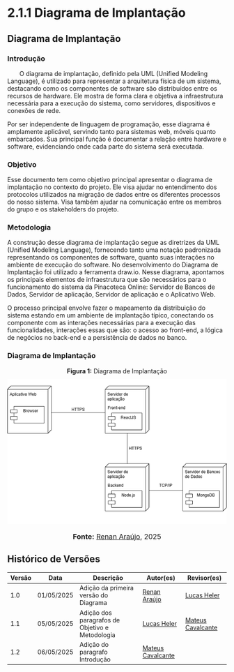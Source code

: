 # 2.1.1 Diagrama de Implantação

## Diagrama de Implantação
### Introdução
  O diagrama de implantação, definido pela UML (Unified Modeling Language), é utilizado para representar a arquitetura física de um sistema, destacando como os componentes de software são distribuídos entre os recursos de hardware. Ele mostra de forma clara e objetiva a infraestrutura necessária para a execução do sistema, como servidores, dispositivos e conexões de rede.

Por ser independente de linguagem de programação, esse diagrama é amplamente aplicável, servindo tanto para sistemas web, móveis quanto embarcados. Sua principal função é documentar a relação entre hardware e software, evidenciando onde cada parte do sistema será executada.

### Objetivo

Esse documento tem como objetivo principal apresentar o diagrama de implantação no contexto do projeto. Ele visa ajudar no entendimento dos protocolos utilizados na migração de dados entre os diferentes processos do nosso sistema. Visa também ajudar na comunicação entre os membros do grupo e os stakeholders do projeto.

### Metodologia

A construção desse diagrama de implantação segue as diretrizes da UML (Unified Modeling Language), fornecendo tanto uma notação padronizada representando os componentes de software, quanto suas interações no ambiente de execução do software. No desenvolvimento do Diagrama de Implantação foi utilizado a ferramenta draw.io. Nesse diagrama, apontamos os principais elementos de infraestrutura que são necessários para o funcionamento do sistema da Pinacoteca Online: Servidor de Bancos de Dados, Servidor de aplicação, Servidor de aplicação e o Aplicativo Web.

O processo principal envolve fazer o mapeamento da distribuição do sistema estando em um ambiente de implantação típico, conectando os componente com as interações necessárias para a execução das funcionalidades, interações essas que são: o acesso ao front-end, a lógica de negócios no back-end e a persistência de dados no banco.

### Diagrama de Implantação

<div style="text-align: center;"> <b>Figura 1:</b> Diagrama de Implantação</div>

<img src="./assets/images/implantaçãov1.png" style="max-width: 100%; height: auto; margin-top: 10px;"/>  

<div style="text-align: center;">
      <font size="3"><p style="text-align: center"><b>Fonte:</b> <a href="https://github.com/renantfm4">Renan Araújo</a>, 2025</p></font>
</div>

## Histórico de Versões

| Versão | Data       | Descrição             | Autor(es)       | Revisor(es)       |
| ------ | ---------- | --------------------- | --------------- | --------------- |
| 1.0    | 01/05/2025 | Adição da primeira versão do Diagrama | [Renan Araújo](https://github.com/renantfm4) | [Lucas Heler](https://github.com/Akaeboshi) |
| 1.1    | 05/05/2025 | Adição dos paragrafos de Objetivo e Metodologia | [Lucas Heler](https://github.com/Akaeboshi) | [Mateus Cavalcante](https://github.com/mateuscavati) |
| 1.2    | 06/05/2025 | Adição do paragrafo Introdução | [Mateus Cavalcante](https://github.com/mateuscavati) |  |